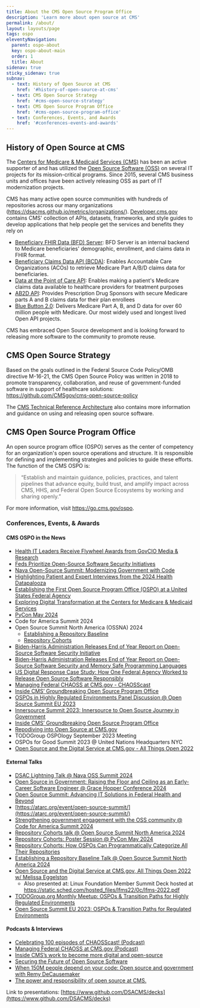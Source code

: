 ```yaml
---
title: About the CMS Open Source Program Office
description: 'Learn more about open source at CMS'
permalink: /about/
layout: layouts/page
tags: ospo
eleventyNavigation:
  parent: ospo-about
  key: ospo-about-main
  order: 1
  title: About
sidenav: true
sticky_sidenav: true
subnav:
  - text: History of Open Source at CMS
    href: '#history-of-open-source-at-cms'
  - text: CMS Open Source Strategy
    href: '#cms-open-source-strategy'
  - text: CMS Open Source Program Office
    href: '#cms-open-source-program-office'
  - text: Conferences, Events, and Awards
    href: '#conferences-events-and-awards'
---
```


## History of Open Source at CMS

The [Centers for Medicare & Medicaid Services (CMS)](https://www.cms.gov) has been an active supporter of and has utilized the [Open Source Software (OSS)](https://www.cms.gov/tra/Application_Development/AD_0200_Open_Source_Introduction.htm) on several IT projects for its mission-critical programs. Since 2015, several CMS business units and offices have been actively releasing OSS as part of IT modernization projects.

CMS has many active open source communities with hundreds of repositories across our many organizations (https://dsacms.github.io/metrics/organizations/). [Developer.cms.gov](https://www.developer.cms.gov) contains CMS' collection of APIs, datasets, frameworks, and style guides to develop applications that help people get the services and benefits they rely on
- [Beneficiary FHIR Data (BFD) Server](https://github.com/CMSgov/beneficiary-fhir-data): BFD Server is an internal backend to Medicare beneficiaries' demographic, enrollment, and claims data in FHIR format.
- [Beneficiary Claims Data API (BCDA)](https://bcda.cms.gov/): Enables Accountable Care Organizations (ACOs) to retrieve Medicare Part A/B/D claims data for beneficiaries.
- [Data at the Point of Care API](https://dpc.cms.gov/): Enables making a patient's Medicare claims data available to healthcare providers for treatment purposes
- [AB2D API](https://ab2d.cms.gov/): Provides Prescription Drug Sponsors with secure Medicare parts A and B claims data for their plan enrollees
- [Blue Button 2.0](https://bluebutton.cms.gov/): Delivers Medicare Part A, B, and D data for over 60 million people with Medicare. Our most widely used and longest lived Open API projects.

CMS has embraced Open Source development and is looking forward to releasing more software to the community to promote reuse. 


## CMS Open Source Strategy

Based on the goals outlined in the Federal Source Code Policy/OMB directive M-16-21, the CMS Open Source Policy was written in 2018 to promote transparency, collaboration, and reuse of government-funded software in support of healthcare solutions: https://github.com/CMSgov/cms-open-source-policy 

The [CMS Technical Reference Architecture](https://dsacms.github.io/ospo-guide/about/tra/ ) also contains more information and guidance on using and releasing open source software.

## CMS Open Source Program Office

An open source program office (OSPO) serves as the center of competency for an organization's open source operations and structure. It is responsible for defining and implementing strategies and policies to guide these efforts. The function of the CMS OSPO is: 
> “Establish and maintain guidance, policies, practices, and talent pipelines that advance equity, build trust, and amplify impact across CMS, HHS, and Federal Open Source Ecosystems by working and sharing openly.” 

For more information, visit https://go.cms.gov/ospo.


### Conferences, Events, & Awards

#### CMS OSPO in the News
- [Health IT Leaders Receive Flywheel Awards from GovCIO Media & Research](https://govciomedia.com/health-it-leaders-receive-flywheel-awards-from-govcio-media-research/)
- [Feds Prioritize Open-Source Software Security Initiatives](https://govciomedia.com/feds-prioritize-open-source-so-ftware-security-initiatives/)
- [Nava Open-Source Summit: Modernizing Government with Code](https://ospo.gwu.edu/nava-open-source-summit-modernizing-government-code)
- [Highlighting Patient and Expert Interviews from the 2024 Health Datapalooza](https://academyhealth.org/blog/2024-10/highlighting-patient-and-expert-interviews-2024-health-datapalooza)
- [Establishing the First Open Source Program Office (OSPO) at a United States Federal Agency](https://insights.sei.cmu.edu/library/establishing-the-first-open-source-program-office-ospo-at-a-united-states-federal-agency/)
- [Exploring Digital Transformation at the Centers for Medicare & Medicaid Services](https://www.businessofgovernment.org/blog/exploring-digital-transformation-centers-medicare-medicaid-services)
- [PyCon May 2024](https://github.com/DSACMS/pycon-poster-2024/blob/main/repo-baselines.pdf)
- Code for America Summit 2024
- Open Source Summit North America (OSSNA) 2024 
    * [Establishing a Repository Baseline](https://www.youtube.com/watch?v=v0aaVBicOjI)
    * [Repository Cohorts](https://www.youtube.com/watch?v=FpVNSAj9eDg)
- [Biden-⁠Harris Administration Releases End of Year Report on Open-Source Software Security Initiative](https://www.whitehouse.gov/wp-content/uploads/2024/01/Securing-the-Open-Source-Software-Ecosystem-OS3I-End-of-Year-Report-MASTERCOPY.pdf)
- [Biden-⁠Harris Administration Releases End of Year Report on Open-Source Software Security and Memory Safe Programming Languages](https://www.whitehouse.gov/wp-content/uploads/2023/09/OS3I-RFI-Final-09232023.pdf)
- [US Digital Response Case Study: How One Federal Agency Worked to Release Open Source Software Responsibly](https://www.usdigitalresponse.org/resources/cms-open-source-software)
- [Managing Federal CHAOSS at CMS.gov - CHAOSScast](https://podcast.chaoss.community/81)
- [Inside CMS’ Groundbreaking Open Source Program Office](https://www.youtube.com/watch?v=34LQnyB3ydQ)
- [OSPOs in Highly Regulated Environments Panel Discussion @ Open Source Summit EU 2023](https://osseu2023.sched.com/event/1OGeo/panel-discussion-ospos-transition-paths-for-regulated-environments-ana-jimenez-santamaria-linux-foundation-maurice-hendriks-city-of-amsterdam-nico-rikken-alliander-clare-dillon-innersourcecommons-thomas-steenbergen-epam?iframe=no&w=100%&sidebar=yes&bg=no)
- [Innersource Summit 2023: Innersource to Open Source Journey in Government](https://innersourcecommons.org/events/isc-2023/)
- [Inside CMS’ Groundbreaking Open Source Program Office](https://www.youtube.com/watch?v=34LQnyB3ydQ)
- [Repodiving into Open Source at CMS.gov](https://www.youtube.com/watch?v=AypgQch2Qpk)
- TODOGroup OSPOlogy September 2023 Meeting
- OSPOs for Good Summit 2023 @ United Nations Headquarters NYC
- [Open Source and the Digital Service at CMS.gov - All Things Open 2022](https://www.youtube.com/watch?v=Q0EJIevZS0I)


#### External Talks
- [DSAC Lightning Talk @ Nava OSS Summit 2024](https://youtu.be/XGGcH8JnQns?si=Q3YiEFPxx5FyQxJ3)
- [Open Source in Government: Raising the Floor and Ceiling as an Early-Career Software Engineer @ Grace Hopper Conference 2024](https://ghc.anitab.org/session-catalog/?search=open%20source#/session/1717218938114001YRXT)
- [Open Source Summit: Advancing IT Solutions in Federal Health and Beyond](https://www.navapbc.com/events/open-source-summit-federal-health)
- [https://atarc.org/event/open-source-summit/](https://atarc.org/event/open-source-summit/)
- [Strengthening government engagement with the OSS community @ Code for America Summit 2024](https://events.bizzabo.com/codeforamerica/agenda/session/1339808)
- [Repository Cohorts talk @ Open Source Summit North America 2024](https://youtu.be/FpVNSAj9eDg?si=HwfqpQwEktVj6MTs)
- [Repository Cohorts: Poster Session @ PyCon May 2024](https://us.pycon.org/2024/speaker/profile/195/)
- [Repository Cohorts: How OSPOs Can Programmatically Categorize All Their Repositories](https://www.youtube.com/watch?v=FpVNSAj9eDg)
- [Establishing a Repository Baseline Talk @ Open Source Summit North America 2024](https://youtu.be/v0aaVBicOjI?si=WHE6nLg2BEe7NWY5)
- [Open Source and the Digital Service at CMS.gov, All Things Open 2022 w/ Melissa Eggelston](https://www.youtube.com/watch?v=Q0EJIevZS0I)
    - Also presented at: Linux Foundation Member Summit Deck hosted at https://static.sched.com/hosted_files/lfms22/0c/lfms-2022.pdf
- [TODOGroup.org Monthly Meetup: OSPOs & Transition Paths for Highly Regulated Environments](https://www.youtube.com/watch?v=2QopYZbo3EQ)
- [Open Source Summit EU 2023: OSPOs & Transition Paths for Regulated Environments](https://www.youtube.com/watch?v=kIMNgGfwvMA)

#### Podcasts & Interviews
- [Celebrating 100 episodes of CHAOSScast! (Podcast)](https://podcast.chaoss.community/100)
- [Managing Federal CHAOSS at CMS.gov (Podcast)](https://podcast.chaoss.community/81)
- [Inside CMS’s work to become more digital and open-source](https://fedscoop.com/radio/inside-cmss-work-to-become-more-digital-and-open-source-andrea-fletcher/)
- [Securing the Future of Open Source Software](https://govciomedia.com/securing-the-future-of-open-source-software/)
- [When 150M people depend on your code: Open source and government with Remy DeCausemaker](https://www.youtube.com/watch?v=kvM_DA9lk_Y)
- [The power and responsibility of open source at CMS.](https://www.youtube.com/watch?v=I-8wy4H0Vy4)

Link to presentations: [https://www.github.com/DSACMS/decks](https://www.github.com/DSACMS/decks)